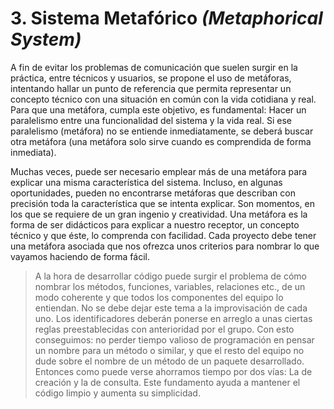 # 3. Sistema Metafórico _(Metaphorical System)_

A fin de evitar los problemas de comunicación que suelen surgir en la práctica, entre técnicos y usuarios, se propone el uso de metáforas, intentando
hallar un punto de referencia que permita representar un concepto técnico con una situación en común con la vida cotidiana y real. Para que una metáfora, cumpla este objetivo, es fundamental: Hacer un paralelismo entre una funcionalidad del sistema y la vida real. Si ese paralelismo (metáfora) no se entiende inmediatamente, se deberá buscar otra metáfora (una metáfora solo sirve cuando es comprendida de forma inmediata).

Muchas veces, puede ser necesario emplear más de una metáfora para explicar una misma característica del sistema. Incluso, en algunas oportunidades,
pueden no encontrarse metáforas que describan con precisión toda la característica que se intenta explicar. Son momentos, en los que se requiere de
un gran ingenio y creatividad. Una metáfora es la forma de ser didácticos para explicar a nuestro receptor, un concepto técnico y que éste, lo comprenda con facilidad. Cada proyecto debe tener una metáfora asociada que nos ofrezca unos criterios para nombrar lo que vayamos haciendo de forma fácil.

>A la hora de desarrollar código puede surgir el problema de cómo nombrar los métodos, funciones, variables, relaciones etc., de un modo coherente y que todos los componentes del equipo lo entiendan. No se debe dejar este tema a la improvisación de cada uno. Los identificadores deberán ponerse en arreglo a unas ciertas reglas preestablecidas con anterioridad por el grupo. Con esto conseguimos: no perder tiempo valioso de programación en pensar un nombre para un método o similar, y que el resto del equipo no dude sobre el nombre de un método de un paquete desarrollado. Entonces como puede verse ahorramos tiempo por dos vías: La de creación y la de consulta. Este fundamento ayuda a mantener el código limpio y aumenta su simplicidad.
